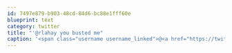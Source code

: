 ```yaml
---
id: 7497e879-b903-48cd-84d6-bc88e1fff60e
blueprint: text
category: twitter
title: "'@rlahay you busted me"
caption: '<span class="username username_linked">@<a href="https://twitter.com/rlahay" title="Ryan Lahay">rlahay</a></span> you busted me'
---
```

